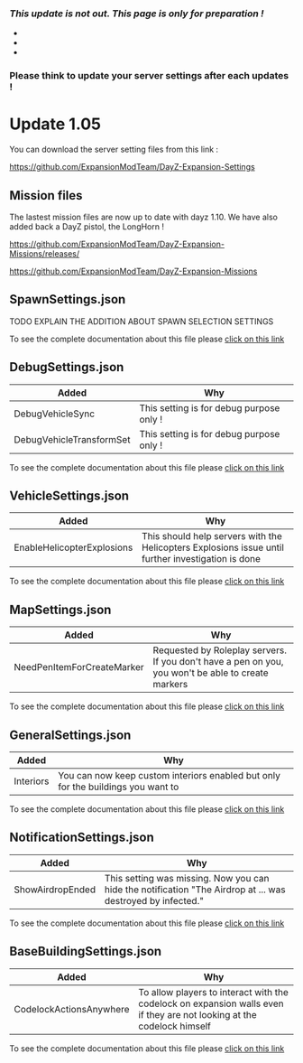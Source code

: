 ### _**This update is not out. This page is only for preparation !**_
*
*
*
### Please think to update your server settings after each updates !

# Update 1.05

You can download the server setting files from this link : 

https://github.com/ExpansionModTeam/DayZ-Expansion-Settings

## Mission files

The lastest mission files are now up to date with dayz 1.10. We have also added back a DayZ pistol, the LongHorn !

https://github.com/ExpansionModTeam/DayZ-Expansion-Missions/releases/

https://github.com/ExpansionModTeam/DayZ-Expansion-Missions

## SpawnSettings.json

TODO EXPLAIN THE ADDITION ABOUT SPAWN SELECTION SETTINGS

To see the complete documentation about this file please [click on this link](https://github.com/salutesh/DayZ-Expansion-Scripts/wiki/%5BServer-Hosting%5D-SpawnSettings)

## DebugSettings.json

| Added| Why |
|---|---|
| DebugVehicleSync | This setting is for debug purpose only ! |
| DebugVehicleTransformSet | This setting is for debug purpose only ! |

To see the complete documentation about this file please [click on this link](https://github.com/salutesh/DayZ-Expansion-Scripts/wiki/%5BServer-Hosting%5D-DebugSettings)

## VehicleSettings.json

| Added| Why |
|---|---|
| EnableHelicopterExplosions | This should help servers with the Helicopters Explosions issue until further investigation is done |

To see the complete documentation about this file please [click on this link](https://github.com/salutesh/DayZ-Expansion-Scripts/wiki/%5BServer-Hosting%5D-VehicleSettings)

## MapSettings.json

| Added| Why |
|---|---|
| NeedPenItemForCreateMarker | Requested by Roleplay servers. If you don't have a pen on you, you won't be able to create markers |

To see the complete documentation about this file please [click on this link](https://github.com/salutesh/DayZ-Expansion-Scripts/wiki/%5BServer-Hosting%5D-MapSettings)

## GeneralSettings.json

| Added| Why |
|---|---|
| Interiors | You can now keep custom interiors enabled but only for the buildings you want to |

To see the complete documentation about this file please [click on this link](https://github.com/salutesh/DayZ-Expansion-Scripts/wiki/%5BServer-Hosting%5D-GeneralSettings)

## NotificationSettings.json

| Added| Why |
|---|---|
| ShowAirdropEnded | This setting was missing. Now you can hide the notification "The Airdrop at ... was destroyed by infected." |

To see the complete documentation about this file please [click on this link](https://github.com/salutesh/DayZ-Expansion-Scripts/wiki/%5BServer-Hosting%5D-NotificationSettings)

## BaseBuildingSettings.json

| Added| Why |
|---|---|
| CodelockActionsAnywhere | To allow players to interact with the codelock on expansion walls even if they are not looking at the codelock himself |

To see the complete documentation about this file please [click on this link](https://github.com/salutesh/DayZ-Expansion-Scripts/wiki/%5BServer-Hosting%5D-BaseBuildingSettings)